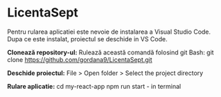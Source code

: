 # LicentaSept
Pentru rularea aplicatiei este nevoie de instalarea a Visual Studio Code.
Dupa ce este instalat, proiectul se deschide in VS Code.

**Clonează repository-ul:**
Rulează această comandă folosind git Bash:
  git clone https://github.com/gordana9/LicentaSept.git

**Deschide proiectul:**
File > Open folder > Select the project directory

**Rulare aplicatie:**
cd my-react-app
npm run start - in terminal
